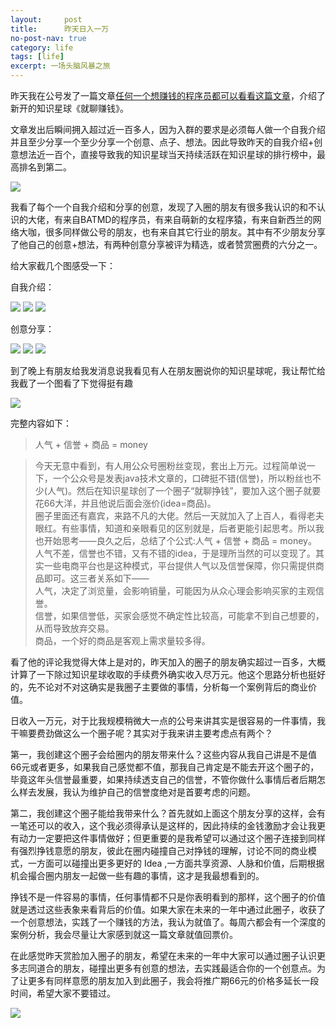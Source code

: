 ```yaml
---
layout:     post
title:      昨天日入一万
no-post-nav: true
category: life
tags: [life]
excerpt: 一场头脑风暴之旅
---
```


昨天我在公号发了一篇文章[任何一个想赚钱的程序员都可以看看这篇文章](http://www.ityouknow.com/life/2018/08/17/make-money.html)，介绍了新开的知识星球《就聊赚钱》。

文章发出后瞬间拥入超过近一百多人，因为入群的要求是必须每人做一个自我介绍并且至少分享一个至少分享一个创意、点子、想法。因此导致昨天的自我介绍+创意想法近一百个，直接导致我的知识星球当天持续活跃在知识星球的排行榜中，最高排名到第二。

![](http://www.ityouknow.com/assets/images/2018/life/paihang.png)

我看了每个一个自我介绍和分享的创意，发现了入圈的朋友有很多我认识的和不认识的大佬，有来自BATMD的程序员，有来自萌新的女程序猿，有来自新西兰的网络大咖，很多同样做公号的朋友，也有来自其它行业的朋友。其中有不少朋友分享了他自己的创意+想法，有两种创意分享被评为精选，或者赞赏圈费的六分之一。

给大家截几个图感受一下：

自我介绍：

![](http://www.ityouknow.com/assets/images/2018/life/jieshao1.jpg)
![](http://www.ityouknow.com/assets/images/2018/life/jieshao2.jpg)
![](http://www.ityouknow.com/assets/images/2018/life/jieshao3.jpg)

创意分享：

![](http://www.ityouknow.com/assets/images/2018/life/anli1.jpg)
![](http://www.ityouknow.com/assets/images/2018/life/anli2.jpg)
![](http://www.ityouknow.com/assets/images/2018/life/anli3.jpg)

到了晚上有朋友给我发消息说我看见有人在朋友圈说你的知识星球呢，我让帮忙给我截了一个图看了下觉得挺有趣

![](http://www.ityouknow.com/assets/images/2018/life/pyq.jpg)

完整内容如下：

>  人气 + 信誉 + 商品 = money

> 今天无意中看到，有人用公众号圈粉丝变现，套出上万元。过程简单说一下，一个公众号是发表java技术文章的，口碑挺不错(信誉)，所以粉丝也不少(人气)。然后在知识星球创了一个圈子“就聊挣钱”，要加入这个圈子就要花66大洋，并且他说后面会涨价(idea=商品)。  
> 圈子里面还有嘉宾，来路不凡的大佬。然后一天就加入了上百人，看得老夫眼红。有些事情，知道和亲眼看见的区别就是，后者更能引起思考。所以我也开始思考——良久之后，总结了个公式:人气 + 信誉 + 商品 = money。  
> 人气不差，信誉也不错，又有不错的idea，于是理所当然的可以变现了。其实一些电商平台也是这种模式，平台提供人气以及信誉保障，你只需提供商品即可。这三者关系如下——  
人气，决定了浏览量，会影响销量，可能因为从众心理会影响买家的主观信誉。  
信誉，如果信誉低，买家会感觉不确定性比较高，可能拿不到自己想要的，从而导致放弃交易。  
商品，一个好的商品是客观上需求量较多得。  

看了他的评论我觉得大体上是对的，昨天加入的圈子的朋友确实超过一百多，大概计算了一下除过知识星球收取的手续费外确实收入尽万元。他这个思路分析也挺好的，先不论对不对这确实是我圈子主要做的事情，分析每一个案例背后的商业价值。

日收入一万元，对于比我规模稍微大一点的公号来讲其实是很容易的一件事情，我干嘛要费劲做这么一个圈子呢？其实对于我来讲主要考虑点有两个？

第一，我创建这个圈子会给圈内的朋友带来什么？这些内容从我自己讲是不是值66元或者更多，如果我自己感觉都不值，那我自己肯定是不能去开这个圈子的，毕竟这年头信誉最重要，如果持续透支自己的信誉，不管你做什么事情后者后期怎么样去发展，我认为维护自己的信誉度绝对是首要考虑的问题。

第二，我创建这个圈子能给我带来什么？首先就如上面这个朋友分享的这样，会有一笔还可以的收入，这个我必须得承认是这样的，因此持续的金钱激励才会让我更有动力一定要把这件事情做好；但更重要的是我希望可以通过这个圈子连接到同样有强烈挣钱意愿的朋友，彼此在圈内碰撞自己对挣钱的理解，讨论不同的商业模式，一方面可以碰撞出更多更好的 Idea ,一方面共享资源、人脉和价值，后期根据机会撮合圈内朋友一起做一些有趣的事情，这才是我最想看到的。

挣钱不是一件容易的事情，任何事情都不只是你表明看到的那样，这个圈子的价值就是透过这些表象来看背后的价值。如果大家在未来的一年中通过此圈子，收获了一个创意想法，实践了一个赚钱的方法，我认为就值了。每周六都会有一个深度的案例分析，我会尽量让大家感到就这一篇文章就值回票价。

在此感觉昨天赏脸加入圈子的朋友，希望在未来的一年中大家可以通过圈子认识更多志同道合的朋友，碰撞出更多有创意的想法，去实践最适合你的一个创意点。为了让更多有同样意愿的朋友加入到此圈子，我会将推广期66元的价格多延长一段时间，希望大家不要错过。


![](http://www.ityouknow.com/assets/images/2018/life/zhengqian.png)
